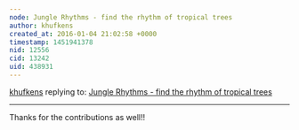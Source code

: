 ```yaml
---
node: Jungle Rhythms - find the rhythm of tropical trees
author: khufkens
created_at: 2016-01-04 21:02:58 +0000
timestamp: 1451941378
nid: 12556
cid: 13242
uid: 438931
---
```




[khufkens](../profile/khufkens) replying to: [Jungle Rhythms - find the rhythm of tropical trees](../notes/khufkens/01-03-2016/jungle-rhythms-find-the-rhythm-of-tropical-trees)

----
Thanks for the contributions as well!!